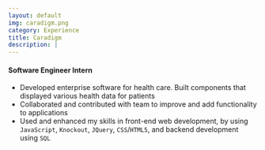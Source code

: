 ```yaml
---
layout: default
img: caradigm.png
category: Experience
title: Caradigm
description: |
---
```


#### Software Engineer Intern

* Developed enterprise software for health care. Built components that displayed various health data for patients
* Collaborated and contributed with team to improve and add functionality to applications
* Used and enhanced my skills in front-end web development, by using `JavaScript`, `Knockout`, `JQuery`, `CSS`/`HTML5`, and backend development using `SQL`
